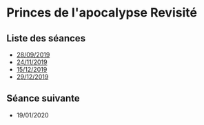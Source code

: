 # Princes de l'apocalypse Revisité

## Liste des séances

- [28/09/2019](2019_09_28.md)
- [24/11/2019](2019_11_24.md)
- [15/12/2019](2019_12_15.md)
- [29/12/2019](2019_12_29.Md)

## Séance suivante

- 19/01/2020
